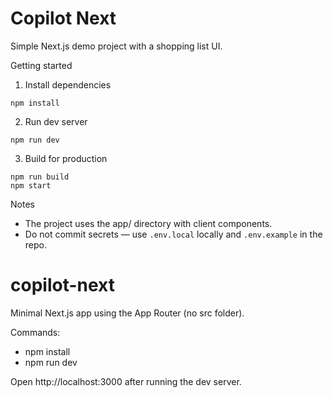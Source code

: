 # Copilot Next

Simple Next.js demo project with a shopping list UI.

Getting started

1. Install dependencies

```
npm install
```

2. Run dev server

```
npm run dev
```

3. Build for production

```
npm run build
npm start
```

Notes
- The project uses the app/ directory with client components.
- Do not commit secrets — use `.env.local` locally and `.env.example` in the repo.
# copilot-next

Minimal Next.js app using the App Router (no src folder).

Commands:

- npm install
- npm run dev

Open http://localhost:3000 after running the dev server.

